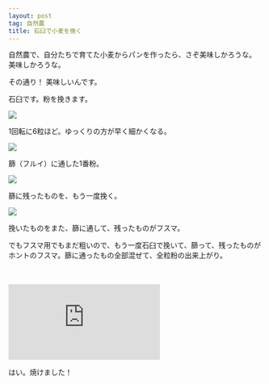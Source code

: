 ```yaml
---
layout: post
tag: 自然農
title: 石臼で小麦を挽く
---
```

自然農で、自分たちで育てた小麦からパンを作ったら、さぞ美味しかろうな。美味しかろうな。

その通り！ 美味しいんです。

石臼です。粉を挽きます。

<div class=img-box>
<p><img src=https://kobapan.com/p/_data/i/galleries/sizen-nou/usu4-sm.jpg></p>
<p>1回転に6粒ほど。ゆっくりの方が早く細かくなる。</p>
</div>

<div class=img-box>
<p><img src=https://kobapan.com/p/_data/i/galleries/sizen-nou/usu3-sm.jpg></p>
<p>篩（フルイ）に通した1番粉。</p>
</div>

<div class=img-box>
<p><img src=https://kobapan.com/p/_data/i/galleries/sizen-nou/usu2-sm.jpg></p>
<p>篩に残ったものを、もう一度挽く。</p>
</div>

<div class=img-box>
<p><img src=https://kobapan.com/p/_data/i/galleries/sizen-nou/usu1-sm.jpg></p>
<p>挽いたものをまた、篩に通して、残ったものがフスマ。</p>
</div>

でもフスマ用でもまだ粗いので、もう一度石臼で挽いて、篩って、残ったものがホントのフスマ。篩に通ったもの全部混ぜて、全粒粉の出来上がり。

　
　

![](https://kobapan.com/p/i.php?/galleries/sizen-nou/2020-02-22_12.49.27-sm.jpg)

はい。焼けました！
